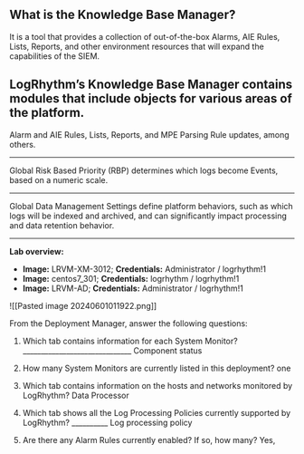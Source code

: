 ## What is the Knowledge Base Manager?

It is a tool that provides a collection of out-of-the-box Alarms, AIE Rules, Lists, Reports, and other environment resources that will expand the capabilities of the SIEM.


## LogRhythm’s Knowledge Base Manager contains modules that include objects for various areas of the platform.

Alarm and AIE Rules, Lists, Reports, and MPE Parsing Rule updates, among others.

<hr>

Global Risk Based Priority (RBP) determines which logs become Events, based on a numeric scale.

<hr>

Global Data Management Settings define platform behaviors, such as which logs will be indexed and archived, and can significantly impact processing and data retention behavior.

<hr>

**Lab overview:**

- **Image:** LRVM-XM-3012; **Credentials:** Administrator / logrhythm!1
- **Image:** centos7_301; **Credentials:** logrhythm / logrhythm!1
- **Image:** LRVM-AD; **Credentials:** Administrator / logrhythm!1

![[Pasted image 20240601011922.png]]


From the Deployment Manager, answer the following questions: 

1. Which tab contains information for each System Monitor? ______________________________ 
Component status

2. How many System Monitors are currently listed in this deployment?
one

3. Which tab contains information on the hosts and networks monitored by LogRhythm? 
Data Processor

5. Which tab shows all the Log Processing Policies currently supported by LogRhythm? __________ 
Log processing policy 

6. Are there any Alarm Rules currently enabled? If so, how many? 
Yes, 